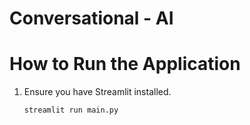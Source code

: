 # Conversational - AI


# How to Run the Application
1. Ensure you have Streamlit installed. 
    ```sh
    streamlit run main.py